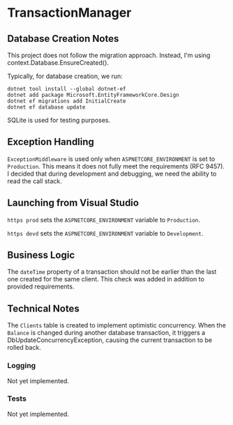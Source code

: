 # TransactionManager
## Database Creation Notes
This project does not follow the migration approach. Instead, I'm using context.Database.EnsureCreated().

Typically, for database creation, we run:

```pshell
dotnet tool install --global dotnet-ef
dotnet add package Microsoft.EntityFrameworkCore.Design
dotnet ef migrations add InitialCreate
dotnet ef database update
```
SQLite is used for testing purposes.

## Exception Handling
`ExceptionMiddleware` is used only when `ASPNETCORE_ENVIRONMENT` is set to `Production`. This means it does not fully meet the requirements (RFC 9457). I decided that during development and debugging, we need the ability to read the call stack.

## Launching from Visual Studio
`https prod` sets the `ASPNETCORE_ENVIRONMENT` variable to `Production`.

`https devd` sets the `ASPNETCORE_ENVIRONMENT` variable to `Development`.
## Business Logic
The `dateTime` property of a transaction should not be earlier than the last one created for the same client. This check was added in addition to provided requirements.

## Technical Notes
The `Clients` table is created to implement optimistic concurrency. When the `Balance` is changed during another database transaction, it triggers a DbUpdateConcurrencyException, causing the current transaction to be rolled back.

### Logging
Not yet implemented.

### Tests
Not yet implemented.